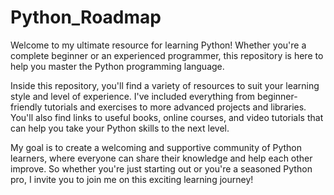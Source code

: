 # Python_Roadmap
Welcome to my ultimate resource for learning Python! Whether you're a complete beginner or an experienced programmer, this repository is here to help you master the Python programming language.

Inside this repository, you'll find a variety of resources to suit your learning style and level of experience. I've included everything from beginner-friendly tutorials and exercises to more advanced projects and libraries. You'll also find links to useful books, online courses, and video tutorials that can help you take your Python skills to the next level.

My goal is to create a welcoming and supportive community of Python learners, where everyone can share their knowledge and help each other improve. So whether you're just starting out or you're a seasoned Python pro, I invite you to join me on this exciting learning journey!
